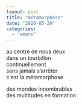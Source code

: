 ```yaml
---
layout: post
title: "métamorphose"
date: "2020-05-29"
categories:
  - "amore"
---
```


au centre de nous deux  
dans un tourbillon  
continuellement   
sans jamais s’arrêter  
c'est la métamorphose

des mondes innombrables  
des multitudes en formation
